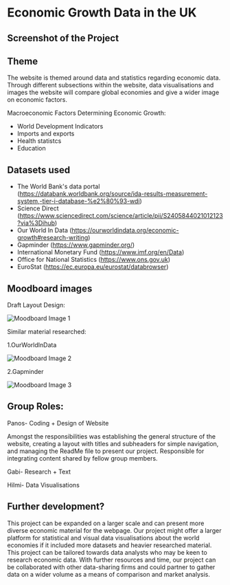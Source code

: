 # Economic Growth Data in the UK

## Screenshot of the Project


## Theme
The website is themed around data and statistics regarding economic data. Through different subsections within the website, data visualisations and images the website will compare global economies and give a wider image on economic factors.
 
Macroeconomic Factors Determining ​Economic Growth:
- World Development Indicators
- Imports and exports
- Health statistcs
- Education

## Datasets used

- The World Bank's data portal (https://databank.worldbank.org/source/ida-results-measurement-system,-tier-i-database-%e2%80%93-wdi)
- Science Direct (https://www.sciencedirect.com/science/article/pii/S2405844021012123?via%3Dihub)
- Our World In Data (https://ourworldindata.org/economic-growth#research-writing)
- Gapminder (https://www.gapminder.org/)
- International Monetary Fund (https://www.imf.org/en/Data)
- Office for National Statistics (https://www.ons.gov.uk)
- EuroStat (https://ec.europa.eu/eurostat/databrowser)
  

## Moodboard images
Draft Layout Design:

![Moodboard Image 1](https://github.com/panosleontsinis/MA2806-Economic-Growth-2411209-2403156-2401374/blob/main/Capture.PNG?raw=true)

Similar material researched:

1.OurWorldInData

![Moodboard Image 2](https://github.com/panosleontsinis/MA2806-Economic-Growth-2411209-2403156-2401374/blob/main/our.JPG?raw=true)

2.Gapminder

![Moodboard Image 3](https://github.com/panosleontsinis/MA2806-Economic-Growth-2411209-2403156-2401374/blob/main/gap.JPG?raw=true)

## Group Roles:
Panos- Coding + Design of Website

 Amongst the responsibilities was establishing the general structure of the website, creating a layout with titles and subheaders for simple navigation, and managing the ReadMe file to present our project. Responsible for integrating content shared by fellow group members.
 
Gabi- Research + Text

Hilmi- Data Visualisations


## Further development?
This project can be expanded on a larger scale and can present more diverse economic material for the webpage. Our project might offer a larger platform for statistical and visual data visualisations about the world economies if it included more datasets and heavier researched material. This project can be tailored towards data analysts who may be keen to research economic data. With further resources and time, our project can be collaborated with other data-sharing firms and could partner to gather data on a wider volume as a means of comparison and market analysis. 
